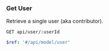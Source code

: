 ### Get User

Retrieve a single user (aka contributor).

```
GET api/user/:userId
```

```yaml
$ref: '#/api/model/user'
```